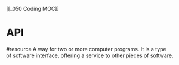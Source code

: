 [[_050 Coding MOC]]

# API
#resource 
A way for two or more computer programs. It is a type of software interface, offering a service to other pieces of software.